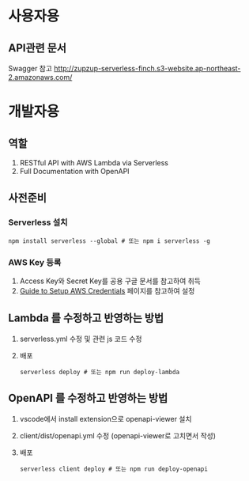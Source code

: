 # 사용자용

## API관련 문서
Swagger 참고
http://zupzup-serverless-finch.s3-website.ap-northeast-2.amazonaws.com/


# 개발자용
## 역할
1. RESTful API with AWS Lambda via Serverless
2. Full Documentation with OpenAPI

## 사전준비

### Serverless 설치
```
npm install serverless --global # 또는 npm i serverless -g
```

### AWS Key 등록

1. Access Key와 Secret Key를 공용 구글 문서를 참고하여 취득
2. [Guide to Setup AWS Credentials](https://serverless.com/framework/docs/providers/aws/guide/credentials#using-aws-profiles) 페이지를 참고하여 설정


## Lambda 를 수정하고 반영하는 방법

1. serverless.yml 수정 및 관련 js 코드 수정

2. 배포
    ```
    serverless deploy # 또는 npm run deploy-lambda
    ```

## OpenAPI 를 수정하고 반영하는 방법

1. vscode에서 install extension으로  openapi-viewer 설치

2. client/dist/openapi.yml 수정 (openapi-viewer로 고치면서 작성)

3. 배포
    ```
    serverless client deploy # 또는 npm run deploy-openapi
    ```